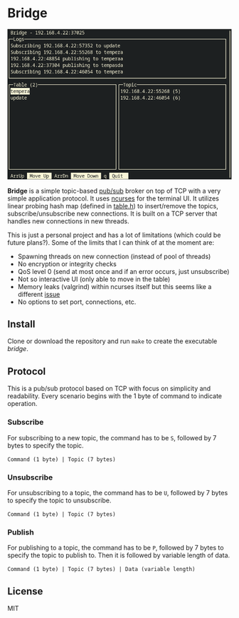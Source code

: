 
# Bridge

![screenshot](https://github.com/thinkty/bridge/blob/main/screenshot.png)

**Bridge** is a simple topic-based [pub/sub](https://en.wikipedia.org/wiki/Publish%E2%80%93subscribe_pattern) broker on top of TCP with a very simple application protocol.
It uses [ncurses](https://en.wikipedia.org/wiki/Ncurses) for the terminal UI. 
It utilizes linear probing hash map (defined in [table.h](https://github.com/thinkty/bridge/blob/main/include/table.h)) to insert/remove the topics, subscribe/unsubscribe new connections.
It is built on a TCP server that handles new connections in new threads.

This is just a personal project and has a lot of limitations (which could be future plans?).
Some of the limits that I can think of at the moment are:
- Spawning threads on new connection (instead of pool of threads)
- No encryption or integrity checks
- QoS level 0 (send at most once and if an error occurs, just unsubscribe)
- Not so interactive UI (only able to move in the table)
- Memory leaks (valgrind) within ncurses itself but this seems like a different [issue](https://invisible-island.net/ncurses/ncurses.faq.html#config_leaks)
- No options to set port, connections, etc.

## Install

Clone or download the repository and run `make` to create the executable *bridge*.

## Protocol

This is a pub/sub protocol based on TCP with focus on simplicity and readability.
Every scenario begins with the 1 byte of command to indicate operation.

### Subscribe

For subscribing to a new topic, the command has to be `S`, followed by 7 bytes to specify the topic.

```
Command (1 byte) | Topic (7 bytes)
```

### Unsubscribe

For unsubscribing to a topic, the command has to be `U`, followed by 7 bytes to specify the topic to unsubscribe.

```
Command (1 byte) | Topic (7 bytes)
```

### Publish

For publishing to a topic, the command has to be `P`, followed by 7 bytes to specify the topic to publish to. Then it is followed by variable length of data.

```
Command (1 byte) | Topic (7 bytes) | Data (variable length)
```

## License

MIT
